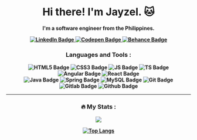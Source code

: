 <div id="header" align="center">
<!--  <img src="https://media4.giphy.com/media/3o85xyGspig9UUbHc4/giphy.gif?cid=790b7611e835d53430a0ab12e7884e5849c4b4070102651c&rid=giphy.gif&ct=g" width="150"> -->
 <div id="badges">
 <h1><b>Hi there! I'm Jayzel. 🐱<b></h1>
  <p> I'm a software engineer from the Philippines.</p>
  <a href="https://www.linkedin.com/in/jayzel-ann-g-202aa8202/">
    <img src="https://img.shields.io/badge/LinkedIn-blue?style=for-the-badge&logo=linkedin&logoColor=white"  alt="LinkedIn Badge"/>
  </a>
  <a href="your-codepen-URL">
    <img src="https://img.shields.io/badge/Codepen-yellow?style=for-the-badge&logo=codepen&logoColor=white" alt="Codepen Badge"/>
  </a>
  <a href="your-tbehance-URL">
    <img src="https://img.shields.io/badge/Behance-gray?style=for-the-badge&logo=behance&logoColor=white" alt="Behance Badge"/>
  </a>
</div>
  
### <b> Languages and Tools <b> :

<div>
 <img src="https://img.shields.io/badge/HTML5-coral?style=for-the-badge&logo=html5&logoColor=white"  alt="HTML5 Badge"/>
 <img src="https://img.shields.io/badge/CSS3-gray?style=for-the-badge&logo=css3&logoColor=white"  alt="CSS3 Badge"/>
 <img src="https://img.shields.io/badge/Javascript-gray?style=for-the-badge&logo=javascript&logoColor=white"  alt="JS Badge"/>
 <img src="https://img.shields.io/badge/Typescript-gray?style=for-the-badge&logo=typescript&logoColor=white"  alt="TS Badge"/>
 <img src="https://img.shields.io/badge/Angular-gray?style=for-the-badge&logo=angular&logoColor=white"  alt="Angular Badge"/>
 <img src="https://img.shields.io/badge/React-gray?style=for-the-badge&logo=react&logoColor=white"  alt="React Badge"/>
 <br>
 <img src="https://img.shields.io/badge/Java-gray?style=for-the-badge&logo=java8&logoColor=white"  alt="Java Badge"/>
 <img src="https://img.shields.io/badge/Spring-gray?style=for-the-badge&logo=spring&logoColor=white"  alt="Spring Badge"/>
 <img src="https://img.shields.io/badge/MySQL-gray?style=for-the-badge&logo=spring&logoColor=white"  alt="MySQL Badge"/>
 <img src="https://img.shields.io/badge/Git-gray?style=for-the-badge&logo=git&logoColor=white"  alt="Git Badge"/>
 <img src="https://img.shields.io/badge/Gitlab-gray?style=for-the-badge&logo=gitlab&logoColor=white"  alt="Gitlab Badge"/>
 <img src="https://img.shields.io/badge/Github-gray?style=for-the-badge&logo=github&logoColor=white"  alt="Github Badge"/>
</div>

<hr>

<!-- <img src="https://media3.giphy.com/media/cEnL5xAQZINAk/giphy.gif?cid=790b7611997884811f0413e34670af9057bf8829ee266b10&rid=giphy.gif&ct=g">

<img src="https://media0.giphy.com/media/CjgNRG8CufDwA83jB6/giphy.gif?cid=ecf05e47py7rs2jsnirqk4rvs4ppuyufjbzmhgye8jpji3y9&rid=giphy.gif&ct=g"> -->

### <b>🔥 My Stats : </b>

<span><a href="https://git.io/streak-stats"><img src="https://github-readme-streak-stats.herokuapp.com?user=jzlvibora&theme=tokyonight"/></a></span>

<span>[![Top Langs](https://github-readme-stats.vercel.app/api/top-langs/?username=jzlvibora&layout=compact&theme=tokyonight)](https://github.com/jzlvibora/github-readme-stats)</span>

</div>
